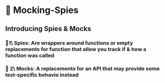 # 🍎 Mocking-Spies

## Introducing Spies & Mocks

### 🍌1\ Spies: Are wrappers around functions or empty replacements for function that allow you track if & how a function was called

### 🍌 2\ Mocks: A replacements for an API that may provide some test-specific behavio instead
